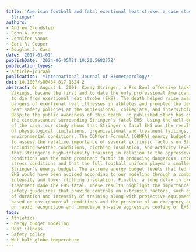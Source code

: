 ```yaml
---
title: 'American football and fatal exertional heat stroke: a case study of Korey
  Stringer'
authors:
- Andrew Grundstein
- John A. Knox
- Jennifer Vanos
- Earl R. Cooper
- Douglas J. Casa
date: '2017-01-01'
publishDate: '2024-06-05T21:10:20.568237Z'
publication_types:
- article-journal
publication: '*International Journal of Biometeorology*'
doi: 10.1007/s00484-017-1324-2
abstract: On August 1, 2001, Korey Stringer, a Pro Bowl offensive tackle for the Minnesota
  Vikings, became the first and to date the only professional American football player
  to die from exertional heat stroke (EHS). The death helped raise awareness of the
  dangers of exertional heat illnesses in athletes and prompted the development of
  heat safety policies at the professional, collegiate, and interscholastic levels.
  Despite the public awareness of this death, no published study has examined in detail
  the circumstances surrounding Stringer's fatal EHS. Using the well-documented details
  of the case, our study shows that Stringer's fatal EHS was the result of a combination
  of physiological limitations, organizational and treatment failings, and extreme
  environmental conditions. The COMfort FormulA (COMFA) energy budget model was used
  to assess the relative importance of several extrinsic factors on Stringer's EHS,
  including weather conditions, clothing insulation, and activity levels. We found
  that Stringer's high-intensity training in relation to the oppressive environmental
  conditions was the most prominent factor in producing dangerous, uncompensable heat
  stress conditions and that the full football uniform played a smaller role in influencing
  Stringer's energy budget. The extreme energy budget levels that led to the fatal
  EHS would have been avoided according to our modeling through a combination of reduced
  intensity and lower clothing insulation. Finally, a long delay in providing medical
  treatment made the EHS fatal. These results highlight the importance of modern heat
  safety guidelines that provide controls on extrinsic factors, such as the adjustment
  of duration and intensity of training along with protective equipment modifications
  based on environmental conditions and the presence of an emergency action plan focused
  on rapid recognition and immediate on-site aggressive cooling of EHS cases.
tags:
- Athletics
- Energy budget modeling
- Heat illness
- Safety policy
- Wet bulb globe temperature
---
```

